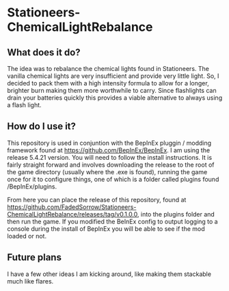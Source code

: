 # Stationeers-ChemicalLightRebalance

## What does it do?
The idea was to rebalance the chemical lights found in Stationeers.  The vanilla chemical lights are very insufficient and provide very little light.  So, I decided to pack them with a high intensity formula to allow for a longer, brighter burn making them more worthwhile to carry.  Since flashlights can drain your batteries quickly this provides a viable alternative to always using a flash light.

## How do I use it?
This repository is used in conjuntion with the BepInEx pluggin / modding framework found at https://github.com/BepInEx/BepInEx.  I am using the release 5.4.21 version.  You will need to follow the install instructions.  It is fairly straight forward and involves downloading the release to the root of the game directory (usually where the .exe is found), running the game once for it to configure things, one of which is a folder called plugins found <game directory root>/BepInEx/plugins.

From here you can place the release of this repository, found at https://github.com/FadedSorrow/Stationeers-ChemicalLightRebalance/releases/tag/v0.1.0.0, into the plugins folder and then run the game.  If you modified the BeInEx config to output logging to a console during the install of BepInEx you will be able to see if the mod loaded or not.

## Future plans
I have a few other ideas I am kicking around, like making them stackable much like flares.

